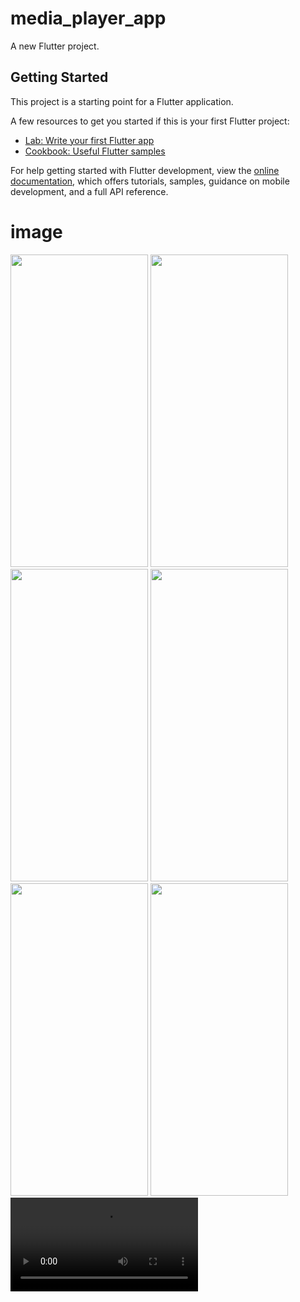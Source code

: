 # media_player_app

A new Flutter project.

## Getting Started

This project is a starting point for a Flutter application.

A few resources to get you started if this is your first Flutter project:

- [Lab: Write your first Flutter app](https://docs.flutter.dev/get-started/codelab)
- [Cookbook: Useful Flutter samples](https://docs.flutter.dev/cookbook)

For help getting started with Flutter development, view the
[online documentation](https://docs.flutter.dev/), which offers tutorials,
samples, guidance on mobile development, and a full API reference.

# image 
 

<img src="https://github.com/user-attachments/assets/2b5d0cc9-eac0-4f2e-bbf2-9bfb3903b8ab" width="220px" height="500">
<img src="https://github.com/user-attachments/assets/c53b0b8a-84e2-432d-abc8-05c6204f8f3b" width="220px" height="500">
<img src="https://github.com/user-attachments/assets/4080d2b8-5c0e-4e22-8555-03e6722b1576" width="220px" height="500">
<img src="https://github.com/user-attachments/assets/58a5207d-48a1-46ea-881f-b6d1c1aaa4e4" width="220px" height="500">
<img src="https://github.com/user-attachments/assets/5c823961-ae7c-4c16-b0fd-b9c436d1989c" width="220px" height="500">
<img src="https://github.com/user-attachments/assets/8c62d491-3d19-48d1-a043-cca69100cf01" width="220px" height="500">


<video src="https://github.com/user-attachments/assets/54c70f33-74b2-4afa-b25c-6192e3e7c16f">

 






 

